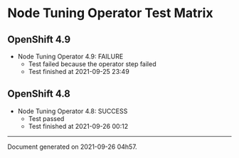 
Node Tuning Operator Test Matrix
================================

OpenShift 4.9
-------------


* Node Tuning Operator 4.9: FAILURE
  - Test failed because the operator step failed
  - Test finished at 2021-09-25 23:49

OpenShift 4.8
-------------


* Node Tuning Operator 4.8: SUCCESS
  - Test passed
  - Test finished at 2021-09-26 00:12


---
Document generated on 2021-09-26 04h57.
